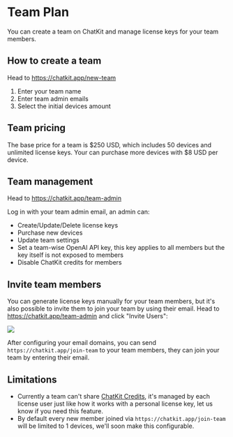 # Team Plan

You can create a team on ChatKit and manage license keys for your team members.

## How to create a team

Head to https://chatkit.app/new-team

1. Enter your team name
2. Enter team admin emails
3. Select the initial devices amount

## Team pricing

The base price for a team is $250 USD, which includes 50 devices and unlimited license keys. Your can purchase more devices with $8 USD per device.

## Team management

Head to https://chatkit.app/team-admin

Log in with your team admin email, an admin can:

- Create/Update/Delete license keys
- Purchase new devices
- Update team settings
- Set a team-wise OpenAI API key, this key applies to all members but the key itself is not exposed to members
- Disable ChatKit credits for members

## Invite team members

You can generate license keys manually for your team members, but it's also possible to invite them to join your team by using their email. Head to https://chatkit.app/team-admin and click "Invite Users":

![](https://cdn.jsdelivr.net/gh/egoist-bot/images@main/uPic/GqzYW7.png)

After configuring your email domains, you can send `https://chatkit.app/join-team` to your team members, they can join your team by entering their email.

## Limitations

- Currently a team can't share [ChatKit Credits](./credits.md), it's managed by each license user just like how it works with a personal license key, let us know if you need this feature.
- By default every new member joined via `https://chatkit.app/join-team` will be limited to 1 devices, we'll soon make this configurable.
